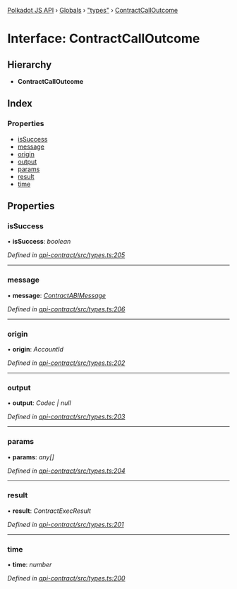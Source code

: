 [Polkadot JS API](../README.md) › [Globals](../globals.md) › ["types"](../modules/_types_.md) › [ContractCallOutcome](_types_.contractcalloutcome.md)

# Interface: ContractCallOutcome

## Hierarchy

* **ContractCallOutcome**

## Index

### Properties

* [isSuccess](_types_.contractcalloutcome.md#issuccess)
* [message](_types_.contractcalloutcome.md#message)
* [origin](_types_.contractcalloutcome.md#origin)
* [output](_types_.contractcalloutcome.md#output)
* [params](_types_.contractcalloutcome.md#params)
* [result](_types_.contractcalloutcome.md#result)
* [time](_types_.contractcalloutcome.md#time)

## Properties

###  isSuccess

• **isSuccess**: *boolean*

*Defined in [api-contract/src/types.ts:205](https://github.com/polkadot-js/api/blob/20ed3bb5fe/packages/api-contract/src/types.ts#L205)*

___

###  message

• **message**: *[ContractABIMessage](_types_.contractabimessage.md)*

*Defined in [api-contract/src/types.ts:206](https://github.com/polkadot-js/api/blob/20ed3bb5fe/packages/api-contract/src/types.ts#L206)*

___

###  origin

• **origin**: *AccountId*

*Defined in [api-contract/src/types.ts:202](https://github.com/polkadot-js/api/blob/20ed3bb5fe/packages/api-contract/src/types.ts#L202)*

___

###  output

• **output**: *Codec | null*

*Defined in [api-contract/src/types.ts:203](https://github.com/polkadot-js/api/blob/20ed3bb5fe/packages/api-contract/src/types.ts#L203)*

___

###  params

• **params**: *any[]*

*Defined in [api-contract/src/types.ts:204](https://github.com/polkadot-js/api/blob/20ed3bb5fe/packages/api-contract/src/types.ts#L204)*

___

###  result

• **result**: *ContractExecResult*

*Defined in [api-contract/src/types.ts:201](https://github.com/polkadot-js/api/blob/20ed3bb5fe/packages/api-contract/src/types.ts#L201)*

___

###  time

• **time**: *number*

*Defined in [api-contract/src/types.ts:200](https://github.com/polkadot-js/api/blob/20ed3bb5fe/packages/api-contract/src/types.ts#L200)*
